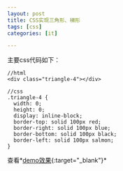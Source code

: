 ```yaml
---
layout: post
title: CSS实现三角形、梯形
tags: [css]
categories: [it]

---
```


主要css代码如下：
```
//html
<div class="triangle-4"></div>

//css
.triangle-4 {
  width: 0;
  height: 0;
  display: inline-block;
  border-top: solid 100px red;
  border-right: solid 100px blue;
  border-bottom: solid 100px black;
  border-left: solid 100px salmon;
}
```

查看*[demo效果](/assets/demo/triangle.html){:target="_blank"}*